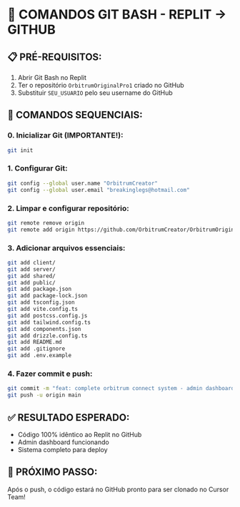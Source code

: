 # 🚀 COMANDOS GIT BASH - REPLIT → GITHUB

## 📋 **PRÉ-REQUISITOS:**
1. Abrir Git Bash no Replit
2. Ter o repositório `OrbitrumOriginalPro1` criado no GitHub
3. Substituir `SEU_USUARIO` pelo seu username do GitHub

## 🔧 **COMANDOS SEQUENCIAIS:**

### **0. Inicializar Git (IMPORTANTE!):**
```bash
git init
```

### **1. Configurar Git:**
```bash
git config --global user.name "OrbitrumCreator"
git config --global user.email "breakinglegs@hotmail.com"
```

### **2. Limpar e configurar repositório:**
```bash
git remote remove origin
git remote add origin https://github.com/OrbitrumCreator/OrbitrumOriginalPro1.git
```

### **3. Adicionar arquivos essenciais:**
```bash
git add client/
git add server/
git add shared/
git add public/
git add package.json
git add package-lock.json
git add tsconfig.json
git add vite.config.ts
git add postcss.config.js
git add tailwind.config.ts
git add components.json
git add drizzle.config.ts
git add README.md
git add .gitignore
git add .env.example
```

### **4. Fazer commit e push:**
```bash
git commit -m "feat: complete orbitrum connect system - admin dashboard working"
git push -u origin main
```

## ✅ **RESULTADO ESPERADO:**
- Código 100% idêntico ao Replit no GitHub
- Admin dashboard funcionando
- Sistema completo para deploy

## 🎯 **PRÓXIMO PASSO:**
Após o push, o código estará no GitHub pronto para ser clonado no Cursor Team! 